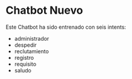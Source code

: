 # Chatbot Nuevo
Este Chatbot ha sido entrenado con seis intents:
- administrador
- despedir
- reclutamiento
- registro
- requisito
- saludo